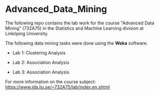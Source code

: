 # Advanced_Data_Mining

The following repo contains the lab work for the course "Advanced Data Mining" (732A75) in the Statistics and Machine Learning division at Linköping University.

The following data mining tasks were done using the **Weka** software. 

- Lab 1: Clustering Analysis 

- Lab 2: Association Analysis

- Lab 3: Association Analysis


For more information on the course subject: https://www.ida.liu.se/~732A75/lab/index.en.shtml

